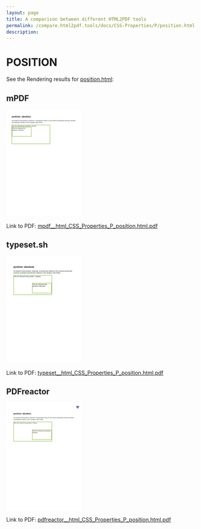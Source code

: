 ```yaml
---
layout: page
title: A comparison between different HTML2PDF tools
permalink: /compare.html2pdf.tools/docs/CSS-Properties/P/position.html
description: 
---
```


# POSITION

See the Rendering results for [position.html](/html/CSS%20Properties/P/position.html):

## mPDF
![](mpdf__html_CSS_Properties_P_position.html.png) 

Link to PDF: [mpdf__html_CSS_Properties_P_position.html.pdf](mpdf__html_CSS_Properties_P_position.html.pdf)

## typeset.sh
![](typeset__html_CSS_Properties_P_position.html.png) 

Link to PDF: [typeset__html_CSS_Properties_P_position.html.pdf](typeset__html_CSS_Properties_P_position.html.pdf)

## PDFreactor
![](pdfreactor__html_CSS_Properties_P_position.html.png) 

Link to PDF: [pdfreactor__html_CSS_Properties_P_position.html.pdf](pdfreactor__html_CSS_Properties_P_position.html.pdf)
